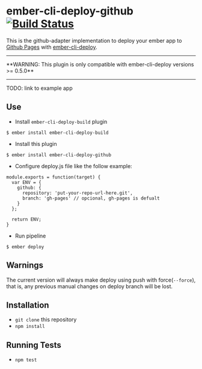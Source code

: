 # ember-cli-deploy-github [![Build Status](https://travis-ci.org/dukex/ember-cli-deploy-github.svg)](https://travis-ci.org/dukex/ember-cli-deploy-github)

This is the github-adapter implementation to deploy your ember app to [Github Pages](https://pages.github.com/) with
[ember-cli-deploy](https://github.com/ember-cli/ember-cli-deploy).

<hr/>
**WARNING: This plugin is only compatible with ember-cli-deploy versions >= 0.5.0**
<hr/>

TODO: link to example app

## Use

* Install ```ember-cli-deploy-build``` plugin

```
$ ember install ember-cli-deploy-build
```

* Install this plugin

```
$ ember install ember-cli-deploy-github
```

* Configure deploy.js file like the follow example:

```
module.exports = function(target) {
  var ENV = {
    github: {
      repository: 'put-your-repo-url-here.git',
      branch: 'gh-pages' // opcional, gh-pages is defualt
    }
  };

  return ENV;
}
```

* Run pipeline

```
$ ember deploy
```

## Warnings

The current version will always make deploy using push with force(```--force```),
that is, any previous manual changes on deploy branch will be lost.

## Installation

* `git clone` this repository
* `npm install`

## Running Tests

* `npm test`
